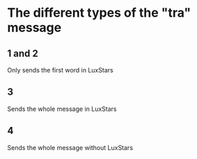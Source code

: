 # The different types of the "tra" message
## 1 and 2
Only sends the first word in LuxStars
## 3
Sends the whole message in LuxStars
## 4
Sends the whole message without LuxStars